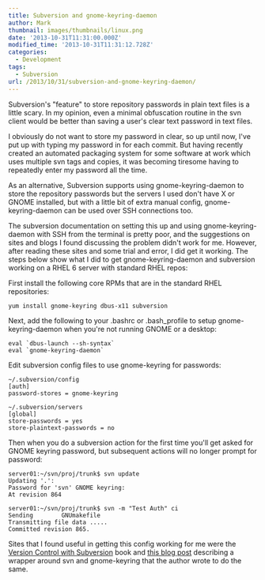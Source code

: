 ```yaml
---
title: Subversion and gnome-keyring-daemon
author: Mark
thumbnail: images/thumbnails/linux.png
date: '2013-10-31T11:31:00.000Z'
modified_time: '2013-10-31T11:31:12.728Z'
categories:
  - Development
tags:
  - Subversion
url: /2013/10/31/subversion-and-gnome-keyring-daemon/
---
```



Subversion's "feature" to store repository passwords in plain text files is a little scary. In my opinion, even a minimal obfuscation routine in the svn client would be better than saving a user's clear text password in text files.

I obviously do not want to store my password in clear, so up until now, I've put up with typing my password in for each commit. But having recently created an automated packaging system for some software at work which uses multiple svn tags and copies, it was becoming tiresome having to repeatedly enter my password all the time.

As an alternative, Subversion supports using gnome-keyring-daemon to store the repository passwords but the servers I used don't have X or GNOME installed, but with a little bit of extra manual config, gnome-keyring-daemon can be used over SSH connections too.

The subversion documentation on setting this up and using gnome-keyring-daemon with SSH from the terminal is pretty poor, and the suggestions on sites and blogs I found discussing the problem didn't work for me. However, after reading these sites and some trial and error, I did get it working. The steps below show what I did to get gnome-keyring-daemon and subversion working on a RHEL 6 server with standard RHEL repos:

First install the following core RPMs that are in the standard RHEL repositories:

```
yum install gnome-keyring dbus-x11 subversion
```

Next, add the following to your .bashrc or .bash_profile to setup gnome-keyring-daemon when you're not running GNOME or a desktop:

```
eval `dbus-launch --sh-syntax`
eval `gnome-keyring-daemon`
```

Edit subversion config files to use gnome-keyring for passwords:
```
~/.subversion/config
[auth]
password-stores = gnome-keyring

~/.subversion/servers
[global]
store-passwords = yes
store-plaintext-passwords = no
```

Then when you do a subversion action for the first time you'll get asked for GNOME keyring password, but subsequent actions will no longer prompt for password:

``` 
server01:~/svn/proj/trunk$ svn update
Updating '.':
Password for 'svn' GNOME keyring:
At revision 864

server01:~/svn/proj/trunk$ svn -m "Test Auth" ci
Sending        GNUmakefile
Transmitting file data .....
Committed revision 865.
```

Sites that I found useful in getting this config working for me were the [Version Control with Subversion](http://svnbook.red-bean.com/en/1.7/svn.advanced.confarea.html) book and [this blog post](http://technicalprose.blogspot.co.uk/2011/06/using-subversion-with-gnome-keyring.html) describing a wrapper around svn and gnome-keyring that the author wrote to do the same.
